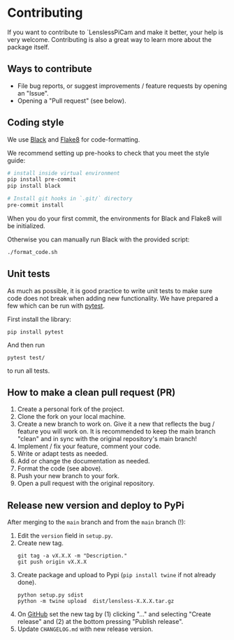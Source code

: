 # Contributing

If you want to contribute to `LenslessPiCam and make it better, your help is
very welcome. Contributing is also a great way to learn more about the package
itself.

## Ways to contribute
- File bug reports, or suggest improvements / feature requests by opening an "Issue".
- Opening a "Pull request" (see below).


## Coding style

We use [Black](https://github.com/psf/black) and [Flake8](https://flake8.pycqa.org/en/latest/)
for code-formatting. 

We recommend setting up pre-hooks to check that you meet the style guide:
```bash
# install inside virtual environment
pip install pre-commit
pip install black

# Install git hooks in `.git/` directory
pre-commit install
```

When you do your first commit, the environments for Black and Flake8 will
be initialized.

Otherwise you can manually run Black with the provided script:
```bash
./format_code.sh
```

## Unit tests

As much as possible, it is good practice to write unit tests to make sure 
code does not break when adding new functionality. We have prepared a few 
which can be run with [pytest](https://docs.pytest.org).

First install the library:
```
pip install pytest
```
And then run
```
pytest test/
```
to run all tests.

## How to make a clean pull request (PR)

1. Create a personal fork of the project.
2. Clone the fork on your local machine. 
3. Create a new branch to work on. Give it a new that reflects the bug / feature you will work on. It is recommended to keep the main branch "clean" and in sync with the original repository's main branch!
4. Implement / fix your feature, comment your code.
5. Write or adapt tests as needed.
6. Add or change the documentation as needed.
7. Format the code (see above).
8. Push your new branch to your fork.
9. Open a pull request with the original repository.

## Release new version and deploy to PyPi

After merging to the `main` branch and from the `main` branch (!):

1. Edit the `version` field in `setup.py`.
2. Create new tag.
    ```
    git tag -a vX.X.X -m "Description."
    git push origin vX.X.X
3. Create package and upload to Pypi (`pip install twine` if not already done).
    ```
    python setup.py sdist
    python -m twine upload  dist/lensless-X.X.X.tar.gz
    ```
4. On [GitHub](https://github.com/LCAV/LenslessPiCam/tags) set 
the new tag by (1) clicking "..." and selecting "Create release" and (2) at the bottom pressing "Publish release".
5. Update `CHANGELOG.md` with new release version.
